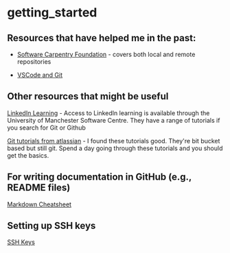 # getting_started



## Resources that have helped me in the past:

* [Software Carpentry Foundation](https://swcarpentry.github.io/git-novice/)  - covers both local and remote repositories

* [VSCode and Git](https://code.visualstudio.com/docs/editor/versioncontrol)

## Other resources that might be useful 

[LinkedIn Learning](https://www.linkedin.com/learning/search?keywords=git&u=74653818)  - Access to LinkedIn learning is available through the University of Manchester Software Centre. They have a range of tutorials if you search for Git or Github

[Git tutorials from atlassian](https://www.atlassian.com/git/tutorials) - I found these tutorials good. They're bit bucket based but still git. Spend a day going through these tutorials and you should get the basics.

## For writing documentation in GitHub (e.g., README files)

[Markdown Cheatsheet](https://github.com/adam-p/markdown-here/wiki/Markdown-Cheatsheet)


## Setting up SSH keys

[SSH Keys](https://help.github.com/en/github/authenticating-to-github/connecting-to-github-with-ssh)
